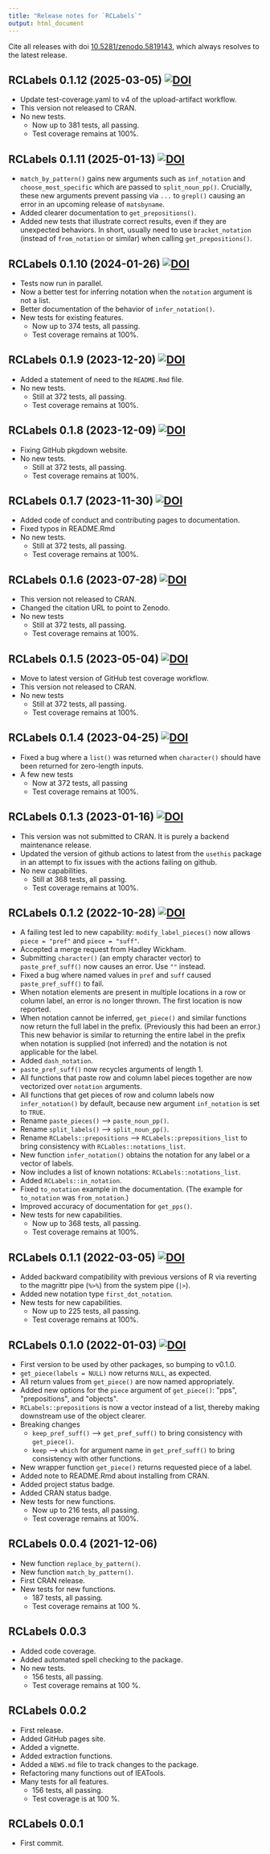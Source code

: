 ```yaml
---
title: "Release notes for `RCLabels`" 
output: html_document
---
```


Cite all releases with doi [10.5281/zenodo.5819143](https://doi.org/10.5281/zenodo.5819143), 
which always resolves to the latest release.


## RCLabels 0.1.12 (2025-03-05) [![DOI](https://zenodo.org/badge/DOI/10.5281/zenodo.14974713.svg)](https://doi.org/10.5281/zenodo.14974713)

* Update test-coverage.yaml to v4 of the upload-artifact workflow.
* This version not released to CRAN.
* No new tests.
    * Now up to 381 tests, all passing.
    * Test coverage remains at 100%.


## RCLabels 0.1.11 (2025-01-13) [![DOI](https://zenodo.org/badge/DOI/10.5281/zenodo.14641800.svg)](https://doi.org/10.5281/zenodo.14641800)

* `match_by_pattern()` gains new arguments such as
  `inf_notation` and `choose_most_specific`
  which are passed to `split_noun_pp()`.
  Crucially, these new arguments prevent passing via `...`
  to `grepl()` causing an error in an upcoming release
  of `matsbyname`.
* Added clearer documentation to `get_prepositions()`.
* Added new tests that illustrate correct results,
  even if they are unexpected behaviors.
  In short, usually need to use `bracket_notation` 
  (instead of `from_notation` or similar)
  when calling `get_prepositions()`.


## RCLabels 0.1.10 (2024-01-26) [![DOI](https://zenodo.org/badge/DOI/10.5281/zenodo.10583900.svg)](https://doi.org/10.5281/zenodo.10583900)

* Tests now run in parallel.
* Now a better test for inferring notation when the `notation` argument
  is not a list.
* Better documentation of the behavior of `infer_notation()`.
* New tests for existing features.
    * Now up to 374 tests, all passing.
    * Test coverage remains at 100%.


## RCLabels 0.1.9 (2023-12-20) [![DOI](https://zenodo.org/badge/DOI/10.5281/zenodo.10418779.svg)](https://doi.org/10.5281/zenodo.10418779)

* Added a statement of need to the `README.Rmd` file.
* No new tests.
    * Still at 372 tests, all passing.
    * Test coverage remains at 100%.


## RCLabels 0.1.8 (2023-12-09) [![DOI](https://zenodo.org/badge/DOI/10.5281/zenodo.10340402.svg)](https://doi.org/10.5281/zenodo.10340402)

* Fixing GitHub pkgdown website.
* No new tests.
    * Still at 372 tests, all passing.
    * Test coverage remains at 100%.


## RCLabels 0.1.7 (2023-11-30) [![DOI](https://zenodo.org/badge/DOI/10.5281/zenodo.10247245.svg)](https://doi.org/10.5281/zenodo.10247245)

* Added code of conduct and contributing pages to documentation.
* Fixed typos in README.Rmd
* No new tests.
    * Still at 372 tests, all passing.
    * Test coverage remains at 100%.


## RCLabels 0.1.6 (2023-07-28) [![DOI](https://zenodo.org/badge/DOI/10.5281/zenodo.8193819.svg)](https://doi.org/10.5281/zenodo.8193819)

* This version not released to CRAN.
* Changed the citation URL to point to Zenodo.
* No new tests
    * Still at 372 tests, all passing.
    * Test coverage remains at 100%.


## RCLabels 0.1.5 (2023-05-04) [![DOI](https://zenodo.org/badge/DOI/10.5281/zenodo.7896903.svg)](https://doi.org/10.5281/zenodo.7896903)

* Move to latest version of GitHub test coverage workflow.
* This version not released to CRAN.
* No new tests
    * Still at 372 tests, all passing.
    * Test coverage remains at 100%.


## RCLabels 0.1.4 (2023-04-25) [![DOI](https://zenodo.org/badge/DOI/10.5281/zenodo.7863791.svg)](https://doi.org/10.5281/zenodo.7863791)

* Fixed a bug where a `list()` was returned when
  `character()` should have been returned
  for zero-length inputs.
* A few new tests
    * Now at 372 tests, all passing
    * Test coverage remains at 100%.


## RCLabels 0.1.3 (2023-01-16) [![DOI](https://zenodo.org/badge/DOI/10.5281/zenodo.7541413.svg)](https://doi.org/10.5281/zenodo.7541413)

* This version was not submitted to CRAN.
  It is purely a backend maintenance release.
* Updated the version of github actions to latest from the `usethis` package
  in an attempt to fix issues with the actions failing on github.
* No new capabilities.
    * Still at 368 tests, all passing.
    * Test coverage remains at 100%.


## RCLabels 0.1.2 (2022-10-28) [![DOI](https://zenodo.org/badge/429532436.svg)](https://zenodo.org/badge/latestdoi/429532436)

* A failing test led to new capability:
  `modify_label_pieces()` now allows 
  `piece = "pref"` and `piece = "suff"`.
* Accepted a merge request from Hadley Wickham.
* Submitting `character()` (an empty character vector)
  to `paste_pref_suff()` now causes an error.
  Use `""` instead.
* Fixed a bug where named values in `pref` and `suff`
  caused `paste_pref_suff()` to fail. 
* When notation elements are present in multiple
  locations in a row or column label,
  an error is no longer thrown. 
  The first location is now reported.
* When notation cannot be inferred, 
  `get_piece()` and similar functions
  now return the full label in the prefix. 
  (Previously this had been an error.)
  This new behavior is similar to 
  returning the entire label in the prefix
  when notation is supplied (not inferred) and 
  the notation is not applicable for the label.
* Added `dash_notation`.
* `paste_pref_suff()` now recycles arguments of length 1.
* All functions that paste row and column label pieces together
  are now vectorized over `notation` arguments.
* All functions that get pieces of row and column labels
  now `infer_notation()` by default, 
  because new argument `inf_notation` is set to `TRUE`.
* Rename `paste_pieces()` --> `paste_noun_pp()`.
* Rename `split_labels()` --> `split_noun_pp()`.
* Rename `RCLabels::prepositions` --> `RCLabels::prepositions_list`
  to bring consistency with `RCLables::notations_list`.
* New function `infer_notation()` obtains the notation 
  for any label or a vector of labels.
* Now includes a list of known notations: `RCLabels::notations_list`.
* Added `RCLabels::in_notation`.
* Fixed `to_notation` example in the documentation.
  (The example for `to_notation` was `from_notation`.)
* Improved accuracy of documentation for `get_pps()`.
* New tests for new capabilities.
    * Now up to 368 tests, all passing.
    * Test coverage remains at 100%.


## RCLabels 0.1.1 (2022-03-05) [![DOI](https://zenodo.org/badge/DOI/10.5281/zenodo.6331050.svg)](https://doi.org/10.5281/zenodo.6331050)

* Added backward compatibility with previous versions of R
  via reverting to the magrittr pipe (`%>%`) from the system pipe (`|>`).
* Added new notation type `first_dot_notation`.
* New tests for new capabilities.
    * Now up to 225 tests, all passing.
    * Test coverage remains at 100%.


## RCLabels 0.1.0 (2022-01-03) [![DOI](https://zenodo.org/badge/DOI/10.5281/zenodo.5819144.svg)](https://doi.org/10.5281/zenodo.5819144)

* First version to be used by other packages, so bumping to v0.1.0.
* `get_piece(labels = NULL)` now returns `NULL`, as expected.
* All return values from `get_piece()` are now named appropriately.
* Added new options for the `piece` argument of `get_piece()`: "pps", 
  "prepositions", and "objects".
* `RCLabels::prepositions` is now a vector instead of a list,
  thereby making downstream use of the object clearer.
* Breaking changes
    - `keep_pref_suff()` --> `get_pref_suff()` to bring consistency with `get_piece()`.
    - `keep` --> `which` for argument name in `get_pref_suff()`
      to bring consistency with other functions.
* New wrapper function `get_piece()` returns requested piece of a label.
* Added note to README.Rmd about installing from CRAN.
* Added project status badge.
* Added CRAN status badge.
* New tests for new functions.
    * Now up to 216 tests, all passing.
    * Test coverage remains at 100%.


## RCLabels 0.0.4 (2021-12-06)

* New function `replace_by_pattern()`.
* New function `match_by_pattern()`.
* First CRAN release.
* New tests for new functions.
    * 187 tests, all passing.
    * Test coverage remains at 100 %.


## RCLabels 0.0.3

* Added code coverage.
* Added automated spell checking to the package.
* No new tests.
    * 156 tests, all passing.
    * Test coverage remains at 100 %.


## RCLabels 0.0.2

* First release.
* Added GitHub pages site.
* Added a vignette.
* Added extraction functions. 
* Added a `NEWS.md` file to track changes to the package.
* Refactoring many functions out of IEATools.
* Many tests for all features.
    * 156 tests, all passing.
    * Test coverage is at 100 %.


## RCLabels 0.0.1

* First commit.
